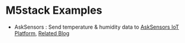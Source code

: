 # M5stack Examples
- AskSensors : Send temperature & humidity data to [AskSensors IoT Platform](https://asksensors.com), [Related Blog](https://openmicrolab.com/m5stack-with-asksensors/)
